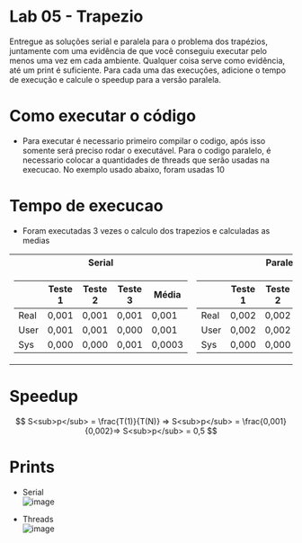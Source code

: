 # Lab 05 - Trapezio
Entregue as soluções serial e paralela para o problema dos trapézios, juntamente com uma evidência de que você conseguiu executar pelo menos uma vez em cada ambiente. Qualquer coisa serve como evidência, até um print é suficiente. Para cada uma das execuções, adicione o tempo de execução e calcule o speedup para a versão paralela.


# Como executar o código
  - Para executar é necessario primeiro compilar o codigo, após isso somente será preciso rodar o executável. Para o codigo paralelo, é necessario colocar a quantidades de threads que serão usadas na execucao. No exemplo usado abaixo, foram usadas 10

# Tempo de execucao
 - Foram executadas 3 vezes o calculo dos trapezios e calculadas as medias

<table>
<tr><th>Serial </th><th>Paralelo</th></tr>
<tr><td>

|&nbsp;|Teste 1|Teste 2|Teste 3|Média| 
|--|--|--|--|--|
|Real|0,001|0,001|0,001|0,001|
|User|0,001|0,001|0,000|0,001|
|Sys|0,000|0,000|0,001|0,0003|
  
</td><td>

|&nbsp;|Teste 1|Teste 2|Teste 3|Média| 
|--|--|--|--|--|
|Real|0,002|0,002|0,002|0,002|
|User|0,002|0,002|0,000|0,0013|
|Sys|0,000|0,000|0,002|0,0006|
  
</td></tr> </table>

# Speedup

$$
S<sub>p</sub> = \frac{T(1)}{T(N)} => S<sub>p</sub> = \frac{0,001}{0,002}=> S<sub>p</sub> = 0,5
$$

# Prints
- Serial <br>
![image](https://user-images.githubusercontent.com/83303272/234125920-72ab8add-ee44-45e0-af8e-f26d2fb67378.png)

- Threads <br>
![image](https://user-images.githubusercontent.com/83303272/234125846-2467e8cb-c085-40f5-91e6-cf53fe579b70.png)

